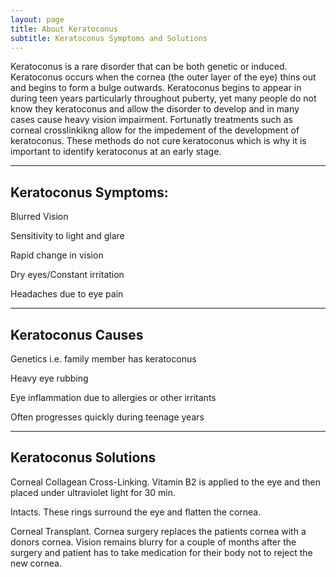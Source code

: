 ```yaml
---
layout: page
title: About Keratoconus
subtitle: Keratoconus Symptoms and Solutions
---
```


Keratoconus is a rare disorder that can be both genetic or induced. Keratoconus occurs when the cornea (the outer layer of the eye) thins out and begins to form a bulge outwards.  Keratoconus begins to appear in during teen years particularly throughout puberty, yet many people do not know they keratoconus and allow the disorder to develop and in many cases cause heavy vision impairment. Fortunatly treatments such as corneal crosslinkikng allow for the impedement of the development of keratoconus. These methods do not cure keratoconus which is why it is important to identify keratoconus at an early stage. 

---
Keratoconus Symptoms:
---

Blurred Vision

Sensitivity to light and glare

Rapid change in vision 

Dry eyes/Constant irritation

Headaches due to eye pain

---
Keratoconus Causes
---

Genetics i.e. family member has keratoconus

Heavy eye rubbing 

Eye inflammation due to allergies or other irritants

Often progresses quickly during teenage years

---
Keratoconus Solutions
---

Corneal Collagean Cross-Linking. Vitamin B2 is applied to the eye and then placed under ultraviolet light for 30 min.

Intacts. These rings surround the eye and flatten the cornea.

Corneal Transplant. Cornea surgery replaces the patients cornea with a donors cornea. Vision remains blurry for a couple of months after the surgery and patient has to take medication for their body not to reject the new cornea.





